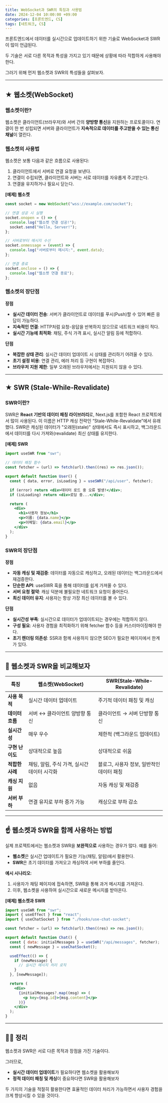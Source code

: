 ```yaml
---
title: WebSocket과 SWR의 특징과 사용법
date: 2024-12-04 10:00:00 +09:00
categories: [프론트엔드, CS]
tags: [네트워크, CS]
---
```


프론트엔드에서 데이터를 실시간으로 업데이트하기 위한 기술로 WebSocket과 SWR이 많이 언급된다.

두 기술은 서로 다른 목적과 특성을 가지고 있기 때문에 상황에 따라 적합하게 사용해야 한다.

그러기 위해 먼저 웹소켓과 SWR의 특성들을 살펴보자.

---

## ★ 웹소켓(WebSocket)

### **웹소켓이란?**

웹소켓은 클라이언트(브라우저)와 서버 간의 **양방향 통신**을 지원하는 프로토콜이다. 연결이 한 번 성립되면 서버와 클라이언트가 **지속적으로 데이터를 주고받을 수 있는 통신 채널**이 열린다.

### **웹소켓의 사용법**

웹소켓은 보통 다음과 같은 흐름으로 사용된다:

1. 클라이언트에서 서버로 연결 요청을 보낸다.
2. 연결이 수립되면, 클라이언트와 서버는 서로 데이터를 자유롭게 주고받는다.
3. 연결을 유지하거나 필요시 닫는다.

**[예제] 웹소켓**

```jsx
const socket = new WebSocket("wss://example.com/socket");

// 연결 성공 시 실행
socket.onopen = () => {
  console.log("웹소켓 연결 성공!");
  socket.send("Hello, Server!");
};

// 서버로부터 메시지 수신
socket.onmessage = (event) => {
  console.log("서버로부터 메시지:", event.data);
};

// 연결 종료
socket.onclose = () => {
  console.log("웹소켓 연결 종료");
};
```

### **웹소켓의 장단점**

**장점**

- **실시간 데이터 전송**: 서버가 클라이언트로 데이터를 푸시(Push)할 수 있어 빠른 응답이 가능하다.
- **지속적인 연결**: HTTP처럼 요청-응답을 반복하지 않으므로 네트워크 비용이 적다.
- **실시간 기능에 최적화**: 채팅, 주식 가격 표시, 실시간 알림 등에 적합하다.

**단점**

- **복잡한 상태 관리**: 실시간 데이터 업데이트 시 상태를 관리하기 어려울 수 있다.
- **초기 설정 비용**: 연결 관리, 에러 처리 등 구현이 복잡하다.
- **브라우저 지원 제한**: 일부 오래된 브라우저에서는 지원되지 않을 수 있다.

---

## ★ **SWR (Stale-While-Revalidate)**

### **SWR이란?**

SWR은 **React 기반의 데이터 패칭 라이브러리**로, Next.js를 포함한 React 프로젝트에서 많이 사용된다. 이 이름은 HTTP 캐싱 전략인 “Stale-While-Revalidate”에서 유래했다. SWR은 캐싱된 데이터가 "오래된(stale)" 상태에서도 즉시 표시하고, 백그라운드에서 데이터를 다시 가져와(revalidate) 최신 상태를 유지한다.

**[예제] SWR**

```jsx
import useSWR from "swr";

// 데이터 패칭 함수
const fetcher = (url) => fetch(url).then((res) => res.json());

export default function User() {
  const { data, error, isLoading } = useSWR("/api/user", fetcher);

  if (error) return <div>데이터 로드 중 오류 발생!</div>;
  if (isLoading) return <div>로딩 중...</div>;

  return (
    <div>
      <h1>사용자 정보</h1>
      <p>이름: {data.name}</p>
      <p>이메일: {data.email}</p>
    </div>
  );
}
```

### **SWR의 장단점**

**장점**

- **자동 캐싱 및 재검증**: 데이터를 자동으로 캐싱하고, 오래된 데이터는 백그라운드에서 재검증한다.
- **단순한 API**: useSWR 훅을 통해 데이터를 쉽게 가져올 수 있다.
- **서버 요청 절약**: 캐싱 덕분에 불필요한 네트워크 요청이 줄어든다.
- **최신 데이터 유지**: 사용자는 항상 가장 최신 데이터를 볼 수 있다.

**단점**

- **실시간성 부족**: 실시간으로 데이터가 업데이트되는 경우에는 적합하지 않다.
- **구성 필요**: 사용자 경험을 최적화하기 위해 fetcher 함수 등을 커스터마이징해야 한다.
- **초기 렌더링 의존성**: SSR과 함께 사용하지 않으면 SEO가 필요한 페이지에서 한계가 있다.

---

## 🤔 웹소켓과 SWR을 비교해보자

| 특징            | **웹소켓(WebSocket)**                       | **SWR(Stale-While-Revalidate)**           |
| --------------- | ------------------------------------------- | ----------------------------------------- |
| **사용 목적**   | 실시간 데이터 업데이트                      | 주기적 데이터 패칭 및 캐싱                |
| **데이터 흐름** | 서버 ↔ 클라이언트 양방향 통신               | 클라이언트 → 서버 단방향 통신             |
| **실시간성**    | 매우 우수                                   | 제한적 (백그라운드 업데이트)              |
| **구현 난이도** | 상대적으로 높음                             | 상대적으로 쉬움                           |
| **적합한 사례** | 채팅, 알림, 주식 가격, 실시간 데이터 시각화 | 블로그, 사용자 정보, 일반적인 데이터 패칭 |
| **캐싱 지원**   | 없음                                        | 자동 캐싱 및 재검증                       |
| **서버 부하**   | 연결 유지로 부하 증가 가능                  | 캐싱으로 부하 감소                        |

---

## **☝️ 웹소켓과 SWR을 함께 사용하는 방법**

실제 프로젝트에서는 웹소켓과 SWR을 **보완적으로** 사용하는 경우가 많다. 예를 들어:

- **웹소켓**은 실시간 업데이트가 필요한 기능(채팅, 알림)에서 활용한다.
- **SWR**은 초기 데이터를 가져오고 캐싱하여 서버 부하를 줄인다.

**예시 시나리오**:

1. 사용자가 채팅 페이지에 접속하면, SWR을 통해 과거 메시지를 가져온다.
2. 이후, 웹소켓을 사용하여 실시간으로 새로운 메시지를 받아온다.

**[예제] 웹소켓과 SWR**

```jsx
import useSWR from "swr";
import { useEffect } from "react";
import { useChatSocket } from "./hooks/use-chat-socket";

const fetcher = (url) => fetch(url).then((res) => res.json());

export default function Chat() {
  const { data: initialMessages } = useSWR("/api/messages", fetcher);
  const { newMessage } = useChatSocket();

  useEffect(() => {
    if (newMessage) {
      // 실시간 메시지 처리 로직
    }
  }, [newMessage]);

  return (
    <div>
      {initialMessages?.map((msg) => (
        <p key={msg.id}>{msg.content}</p>
      ))}
    </div>
  );
}
```

---

## 👩‍💻 정리

웹소켓과 SWR은 서로 다른 목적과 장점을 가진 기술이다.

그러므로,

- **실시간 데이터 업데이트**가 필요하다면 웹소켓을 활용해보자
- **정적 데이터 패칭 및 캐싱**이 중요하다면 SWR을 활용해보자

두 가지의 기술을 적절히 활용한다면 효율적인 데이터 처리가 가능하면서 사용자 경험을 크게 향상시킬 수 있을 것이다.
